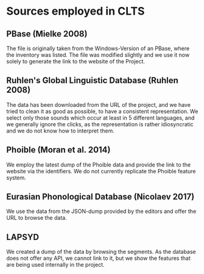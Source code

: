 # Sources employed in CLTS

## PBase (Mielke 2008)

The file is originally taken from the Windows-Version of an PBase, where the inventory was listed. The file was modified slightly and we use it now solely to generate the link to the website of the Project.

## Ruhlen's Global Linguistic Database (Ruhlen 2008)

The data has been downloaded from the URL of the project, and we have tried to clean it as good as possible, to have a consistent representation. We select only those sounds which occur at least in 5 different languages, and we generally ignore the clicks, as the representation is rather idiosyncratic and we do not know how to interpret them.

## Phoible (Moran et al. 2014)

We employ the latest dump of the Phoible data and provide the link to the website via the identifiers. We do not currently replicate the Phoible feature system.

## Eurasian Phonological Database (Nicolaev 2017)

We use the data from the JSON-dump provided by the editors and offer the URL to browse the data.

## LAPSYD

We created a dump of the data by browsing the segments. As the database does not offer any API, we cannot link to it, but we show the features that are being used internally in the project.

